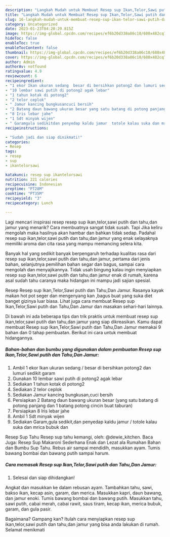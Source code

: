 ```yaml
---
description: "Langkah Mudah untuk Membuat Resep sup Ikan,Telor,Sawi putih dan Tahu,Dan JamurAnti Ribet"
title: "Langkah Mudah untuk Membuat Resep sup Ikan,Telor,Sawi putih dan Tahu,Dan JamurAnti Ribet"
slug: 16-langkah-mudah-untuk-membuat-resep-sup-ikan-telor-sawi-putih-dan-tahu-dan-jamuranti-ribet
category: Uncategorized
date: 2023-01-23T04:20:29.815Z
image: https://img-global.cpcdn.com/recipes/ef6b20d338a86c10/680x482cq70/resep-sup-ikantelorsawi-putih-dan-tahudan-jamur-foto-resep-utama.jpg
hideToc: false
enableToc: true
enableTocContent: false
thumbnail: https://img-global.cpcdn.com/recipes/ef6b20d338a86c10/680x482cq70/resep-sup-ikantelorsawi-putih-dan-tahudan-jamur-foto-resep-utama.jpg
cover: https://img-global.cpcdn.com/recipes/ef6b20d338a86c10/680x482cq70/resep-sup-ikantelorsawi-putih-dan-tahudan-jamur-foto-resep-utama.jpg
author: Admin
authorAv: notfound
ratingvalue: 4.9
reviewcount: 6
recipeingredient:
- "1 ekor Ikan ukuran sedang  besar di bersihkan potong2 dan lumuri sedikit garam"
- "10 lembar sawi putih di potong2 agak lebar"
- "1 tahun kotak di potong2"
- "2 telor ceplok"
- " Jamur kancing bungkusancuci bersih"
- "2 Batang daun bawang ukuran besar yang satu batang di potong panjang dan 1 batang potong cincin buat taburan"
- "8 Iris lebar jahe"
- "1 Sdt minyak wijen"
- " Garamgula sedikitdan penyedap kaldu jamur  totole kalau suka dan mrica bubuk dan"
recipeinstructions:

- "Sudah jadi dan siap dinikmati!"
categories:
- Resep
tags:
- resep
- sup
- ikantelorsawi

katakunci: resep sup ikantelorsawi 
nutrition: 221 calories
recipecuisine: Indonesian
preptime: "PT28M"
cooktime: "PT35M"
recipeyield: "3"
recipecategory: Lunch

---
```



Lagi mencari inspirasi resep resep sup ikan,telor,sawi putih dan tahu,dan jamur yang menarik? Cara membuatnya sangat tidak susah. Tapi Jika keliru mengolah maka hasilnya akan hambar dan bahkan tidak sedap. Padahal resep sup ikan,telor,sawi putih dan tahu,dan jamur yang enak selayaknya memiliki aroma dan cita rasa yang mampu memancing selera kita.


Banyak hal yang sedikit banyak berpengaruh terhadap kualitas rasa dari resep sup ikan,telor,sawi putih dan tahu,dan jamur, pertama dari jenis bahan, selanjutnya pemilihan bahan segar dan bagus, sampai cara mengolah dan menyajikannya. Tidak usah bingung kalau ingin menyiapkan resep sup ikan,telor,sawi putih dan tahu,dan jamur enak di rumah, karena asal sudah tahu caranya maka hidangan ini mampu jadi sajian spesial.

Resep Resep sup Ikan,Telor,Sawi putih dan Tahu,Dan Jamur. Rasanya kayak makan hot pot seger dan mengenyang kan ,bagus buat yang suka diet banget gizinya luar biasa. Lihat juga cara membuat Resep sup Ikan,Telor,Sawi putih dan Tahu,Dan Jamur dan masakan sehari-hari lainnya.


Di bawah ini ada beberapa tips dan trik praktis untuk membuat resep sup ikan,telor,sawi putih dan tahu,dan jamur yang siap dikreasikan. Kamu dapat membuat Resep sup Ikan,Telor,Sawi putih dan Tahu,Dan Jamur memakai 9 bahan dan 0 tahap pembuatan. Berikut ini cara untuk membuat hidangannya.

<!--inarticleads1-->

##### Bahan-bahan dan bumbu yang digunakan dalam pembuatan Resep sup Ikan,Telor,Sawi putih dan Tahu,Dan Jamur:

1. Ambil 1 ekor Ikan ukuran sedang / besar di bersihkan potong2 dan lumuri sedikit garam
1. Gunakan 10 lembar sawi putih di potong2 agak lebar
1. Sediakan 1 tahun kotak di potong2
1. Sediakan 2 telor ceplok
1. Sediakan  Jamur kancing bungkusan,cuci bersih
1. Persiapkan 2 Batang daun bawang ukuran besar (yang satu batang di potong panjang dan 1 batang potong cincin buat taburan)
1. Persiapkan 8 Iris lebar jahe
1. Ambil 1 Sdt minyak wijen
1. Sediakan  Garam,gula sedikit,dan penyedap kaldu jamur / totole kalau suka dan mrica bubuk dan


Resep Sup Tahu Resep sup tahu kemangi, oleh: @dewie_kitchen. Baca Juga: Resep Sup Makaroni Sederhana Enak dan Lezat ala Rumahan Bahan dan Bumbu Sup Tahu. Rebus air sampai mendidih, masukkan ayam. Tumis bawang bombai dan bawang putih sampai harum. 

<!--inarticleads2-->

##### Cara memasak Resep sup Ikan,Telor,Sawi putih dan Tahu,Dan Jamur:


1. Selesai dan siap dihidangkan!

Angkat dan masukkan ke dalam rebusan ayam. Tambahkan tahu, sawi, bakso ikan, kecap asin, garam, dan merica. Masukkan kapri, daun bawang, dan jamur enoki. Tumis bawang bombai dan bawang putih. Masukkan tahu, sawi putih, cabai merah, cabai rawit, saus tiram, kecap ikan, merica bubuk, garam, dan gula pasir. 

Bagaimana? Gampang kan? Itulah cara menyiapkan resep sup ikan,telor,sawi putih dan tahu,dan jamur yang bisa anda lakukan di rumah. Selamat menikmati
